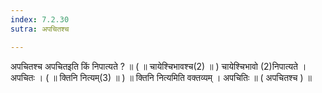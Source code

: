 ```yaml
---
index: 7.2.30
sutra: अपचितश्च

---
```

 अपचितश्च अपचितइति किं निपात्यते ? ॥ ( ॥ चायेश्चिभावश्च(2) ॥ ) चायेश्चिभावो (2)निपात्यते । अपचितः । ( ॥ क्तिनि नित्यम्(3) ॥ ) ॥ क्तिनि नित्यमिति वक्तव्यम् । अपचितिः ॥ ( अपचितश्च ) ॥ 